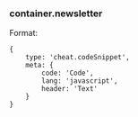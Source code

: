 ### container.newsletter

Format:
```
{
    type: 'cheat.codeSnippet',
    meta: {
        code: 'Code',
        lang: 'javascript',
        header: 'Text'
    }
}
```